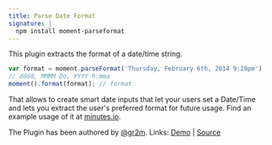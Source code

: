 ```yaml
---
title: Parse Date Format
signature: |
  npm install moment-parseformat
---
```



This plugin extracts the format of a date/time string. 

```javascript
var format = moment.parseFormat('Thursday, February 6th, 2014 9:20pm');
// dddd, MMMM Do, YYYY h:mma
moment().format(format); // format
```

That allows to create smart date inputs that let your users set a
Date/Time and lets you extract the user's preferred format for future usage.
Find an example usage of it at [minutes.io](https://minutes.io/new/Meeting).

The Plugin has been authored by [@gr2m](https://github.com/gr2m).
Links: [Demo](http://gr2m.github.io/moment.parseFormat/) |
[Source](https://github.com/gr2m/moment.parseFormat)